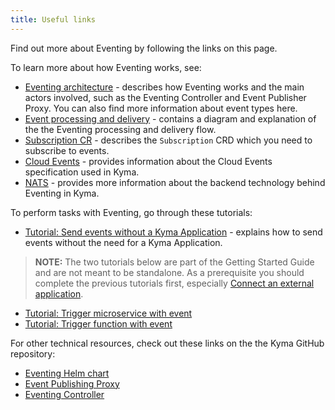 ```yaml
---
title: Useful links
---
```


Find out more about Eventing by following the links on this page.

To learn more about how Eventing works, see:

- [Eventing architecture](../../../05-technical-reference/00-architecture/evnt-01-architecture.md) - describes how Eventing works and the main actors involved, such as the Eventing Controller and Event Publisher Proxy. You can also find more information about event types here.
- [Event processing and delivery](../../../05-technical-reference/evnt-01-event-processing.md) - contains a diagram and explanation of the the Eventing processing and delivery flow.
- [Subscription CR](../../../05-technical-reference/00-custom-resources/evnt-01-subscription.md) - describes the `Subscription` CRD which you need to subscribe to events.
- [Cloud Events](https://cloudevents.io/) - provides information about the Cloud Events specification used in Kyma.
- [NATS](https://nats.io/) - provides more information about the backend technology behind Eventing in Kyma.

To perform tasks with Eventing, go through these tutorials:

- [Tutorial: Send events without a Kyma Application](../../../03-tutorials/00-eventing/evnt-01-setup-in-cluster-eventing.md) - explains how to send events without the need for a Kyma Application.

> **NOTE:** The two tutorials below are part of the Getting Started Guide and are not meant to be standalone. As a prerequisite you should complete the previous tutorials first, especially [Connect an external application](../../../02-get-started/08-connect-external-application.md).

- [Tutorial: Trigger microservice with event](../../../02-get-started/09-trigger-microservice-with-event.md)
- [Tutorial: Trigger function with event](../../../02-get-started/13-trigger-function-with-event.md)

For other technical resources, check out these links on the the Kyma GitHub repository:

- [Eventing Helm chart](https://github.com/kyma-project/kyma/tree/main/resources/eventing)
- [Event Publishing Proxy](https://github.com/kyma-project/kyma/tree/main/components/event-publisher-proxy)
- [Eventing Controller](https://github.com/kyma-project/kyma/tree/main/components/eventing-controller)
